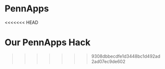 PennApps
========
<<<<<<< HEAD

Our PennApps Hack
=======
>>>>>>> 9308dbbecdfe1d3448bc1d492ad2ad07ec9de602

